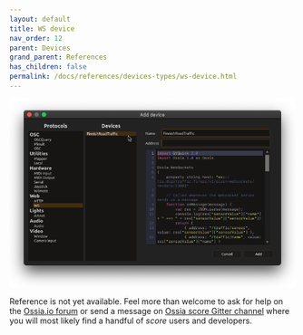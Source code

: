 ```yaml
---
layout: default
title: WS device
nav_order: 12
parent: Devices
grand_parent: References
has_children: false
permalink: /docs/references/devices-types/ws-device.html
---
```


![Device setup window](/assets/images/references/devices-types/ws-device.png "score device setup")

Reference is not yet available. Feel more than welcome to ask for help on the [Ossia.io forum](https://forum.ossia.io) or send a message on [Ossia score Gitter channel](https://gitter.im/OSSIA/score) where you will most likely find a handful of *score* users and developers.